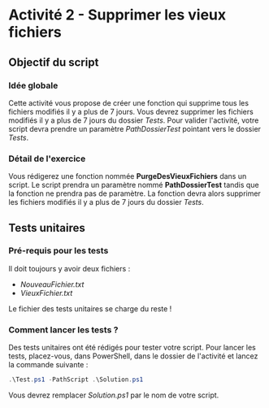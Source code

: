 # Activité 2 - Supprimer les vieux fichiers

## Objectif du script

### Idée globale

Cette activité vous propose de créer une fonction qui supprime tous les fichiers modifiés il y a plus de 7 jours.
Vous devrez supprimer les fichiers modifiés il y a plus de 7 jours du dossier *Tests*.
Pour valider l'activité, votre script devra prendre un paramètre *PathDossierTest* pointant vers le dossier *Tests*.

### Détail de l'exercice

Vous rédigerez une fonction nommée **PurgeDesVieuxFichiers** dans un script.
Le script prendra un paramètre nommé **PathDossierTest** tandis que la fonction ne prendra pas de paramètre.
La fonction devra alors supprimer les fichiers modifiés il y a plus de 7 jours du dossier *Tests*.

## Tests unitaires

### Pré-requis pour les tests

Il doit toujours y avoir deux fichiers :
- *NouveauFichier.txt*
- *VieuxFichier.txt*

Le fichier des tests unitaires se charge du reste !

### Comment lancer les tests ?

Des tests unitaires ont été rédigés pour tester votre script.
Pour lancer les tests, placez-vous, dans PowerShell, dans le dossier de l'activité et lancez la commande suivante :
```PowerShell
.\Test.ps1 -PathScript .\Solution.ps1
```
Vous devrez remplacer *Solution.ps1* par le nom de votre script. 